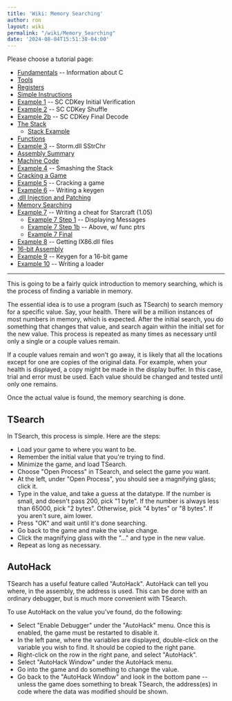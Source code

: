 ```yaml
---
title: 'Wiki: Memory Searching'
author: ron
layout: wiki
permalink: "/wiki/Memory_Searching"
date: '2024-08-04T15:51:38-04:00'
---
```


Please choose a tutorial page:

-   [Fundamentals](Fundamentals "wikilink") \-- Information about C
-   [Tools](Tools "wikilink")
-   [Registers](Registers "wikilink")
-   [Simple Instructions](Simple_Instructions "wikilink")
-   [Example 1](Example_1 "wikilink") \-- SC CDKey Initial Verification
-   [Example 2](Example_2 "wikilink") \-- SC CDKey Shuffle
-   [Example 2b](Example_2b "wikilink") \-- SC CDKey Final Decode
-   [The Stack](The_Stack "wikilink")
    -   [Stack Example](Stack_Example "wikilink")
-   [Functions](Functions "wikilink")
-   [Example 3](Example_3 "wikilink") \-- Storm.dll SStrChr
-   [Assembly Summary](Assembly_Summary "wikilink")
-   [Machine Code](Machine_Code "wikilink")
-   [Example 4](Example_4 "wikilink") \-- Smashing the Stack
-   [Cracking a Game](Cracking_a_Game "wikilink")
-   [Example 5](Example_5 "wikilink") \-- Cracking a game
-   [Example 6](Example_6 "wikilink") \-- Writing a keygen
-   [.dll Injection and Patching](.dll_Injection_and_Patching "wikilink")
-   [Memory Searching](Memory_Searching "wikilink")
-   [Example 7](Example_7 "wikilink") \-- Writing a cheat for Starcraft (1.05)
    -   [Example 7 Step 1](Example_7_Step_1 "wikilink") \-- Displaying Messages
    -   [Example 7 Step 1b](Example_7_Step_1b "wikilink") \-- Above, w/ func ptrs
    -   [Example 7 Final](Example_7_Final "wikilink")
-   [Example 8](Example_8 "wikilink") \-- Getting IX86.dll files
-   [16-bit Assembly](16-bit_Assembly "wikilink")
-   [Example 9](Example_9 "wikilink") \-- Keygen for a 16-bit game
-   [Example 10](Example_10 "wikilink") \-- Writing a loader

---


This is going to be a fairly quick introduction to memory searching, which is the process of finding a variable in memory.

The essential idea is to use a program (such as TSearch) to search memory for a specific value. Say, your health. There will be a million instances of most numbers in memory, which is expected. After the initial search, you do something that changes that value, and search again within the initial set for the new value. This process is repeated as many times as necessary until only a single or a couple values remain.

If a couple values remain and won\'t go away, it is likely that all the locations except for one are copies of the original data. For example, when your health is displayed, a copy might be made in the display buffer. In this case, trial and error must be used. Each value should be changed and tested until only one remains.

Once the actual value is found, the memory searching is done.

## TSearch

In TSearch, this process is simple. Here are the steps:

-   Load your game to where you want to be.
-   Remember the initial value that you\'re trying to find.
-   Minimize the game, and load TSearch.
-   Choose \"Open Process\" in TSearch, and select the game you want.
-   At the left, under \"Open Process\", you should see a magnifying glass; click it.
-   Type in the value, and take a guess at the datatype. If the number is small, and doesn\'t pass 200, pick \"1 byte\". If the number is always less than 65000, pick \"2 bytes\". Otherwise, pick \"4 bytes\" or \"8 bytes\". If you aren\'t sure, aim lower.
-   Press \"OK\" and wait until it\'s done searching.
-   Go back to the game and make the value change.
-   Click the magnifying glass with the \"\...\" and type in the new value.
-   Repeat as long as necessary.

## AutoHack

TSearch has a useful feature called \"AutoHack\". AutoHack can tell you where, in the assembly, the address is used. This can be done with an ordinary debugger, but is much more convenient with TSearch.

To use AutoHack on the value you\'ve found, do the following:

-   Select \"Enable Debugger\" under the \"AutoHack\" menu. Once this is enabled, the game must be restarted to disable it.
-   In the left pane, where the variables are displayed, double-click on the variable you wish to find. It should be copied to the right pane.
-   Right-click on the row in the right pane, and select \"AutoHack\".
-   Select \"AutoHack Window\" under the AutoHack menu.
-   Go into the game and do something to change the value.
-   Go back to the \"AutoHack Window\" and look in the bottom pane \-- unless the game does something to break TSearch, the address(es) in code where the data was modified should be shown.

